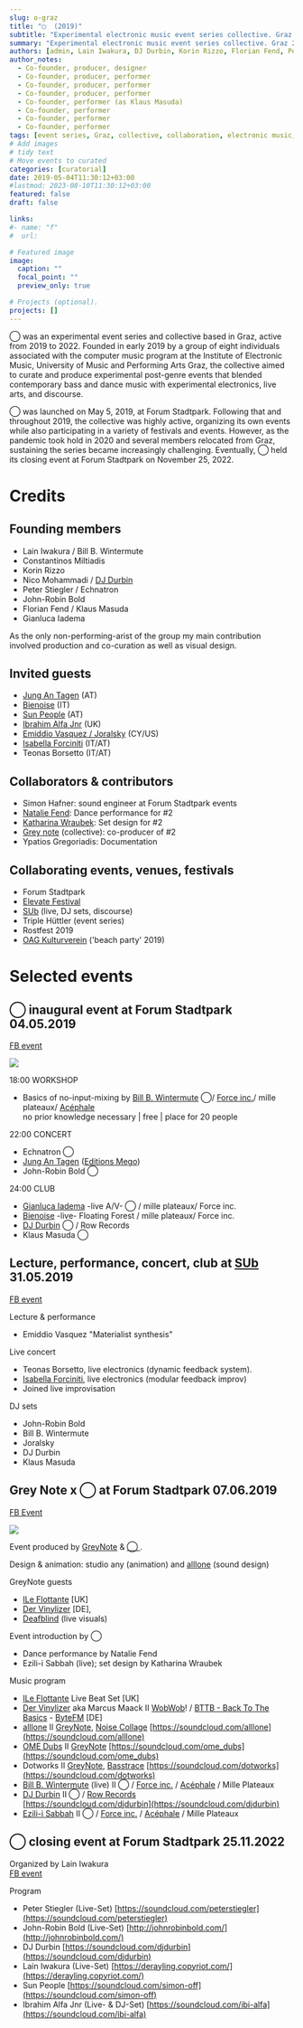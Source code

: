 ```yaml
---
slug: o-graz
title: "◯  (2019)"
subtitle: "Experimental electronic music event series collective. Graz 2019"
summary: "Experimental electronic music event series collective. Graz 2019"
authors: [admin, Lain Iwakura, DJ Durbin, Korin Rizzo, Florian Fend, Peter Stiegler, John-Robin Bold, Gianluca Iadema]
author_notes: 
  - Co-founder, producer, designer
  - Co-founder, producer, performer  
  - Co-founder, producer, performer  
  - Co-founder, producer, performer  
  - Co-founder, performer (as Klaus Masuda) 
  - Co-founder, performer  
  - Co-founder, performer  
  - Co-founder, performer   
tags: [event series, Graz, collective, collaboration, electronic music,live electronics, curatorial, TD]
# Add images 
# tidy text 
# Move events to curated 
categories: [curatorial]
date: 2019-05-04T11:30:12+03:00
#lastmod: 2023-08-10T11:30:12+03:00
featured: false
draft: false

links:
#- name: "f"
#  url: 

# Featured image
image:
  caption: ""
  focal_point: ""
  preview_only: true

# Projects (optional).
projects: []
---
```



◯ was an experimental event series and collective based in Graz, active from 2019 to 2022. Founded in early 2019 by a group of eight individuals associated with the computer music program at the Institute of Electronic Music, University of Music and Performing Arts Graz, the collective aimed to curate and produce experimental post-genre events that blended contemporary bass and dance music with experimental electronics, live arts, and discourse.

◯ was launched on May 5, 2019, at Forum Stadtpark. Following that and throughout 2019, the collective was highly active, organizing its own events while also participating in a variety of festivals and events. However, as the pandemic took hold in 2020 and several members relocated from Graz, sustaining the series became increasingly challenging. 
Eventually, ◯  held its closing event at Forum Stadtpark on November 25, 2022.

# Credits 

## Founding members 
- Lain Iwakura / Bill B. Wintermute
- Constantinos Miltiadis 
- Korin Rizzo 
- Nico Mohammadi / [DJ Durbin](https://www.instagram.com/dj_durbin/)
- Peter Stiegler / Echnatron 
- John-Robin Bold
- Florian Fend / Klaus Masuda 
- Gianluca Iadema

As the only non-performing-arist of the group my main contribution involved production and co-curation as well as visual design.

## Invited guests 
- [Jung An Tagen](https://jungantagen.xyz/) (AT)
- [Bienoise](https://www.bienoise.com) (IT) 
- [Sun People](https://ra.co/dj/sunpeople) (AT) 
- [Ibrahim Alfa Jnr](https://soundcloud.com/ibi-alfa) (UK)
- [Emiddio Vasquez / Joralsky](https://emiddiovasquez.info/) (CY/US)
- [Isabella Forciniti](https://isabella.klingt.org/) (IT/AT)
- Teonas Borsetto (IT/AT)

## Collaborators & contributors  
- Simon Hafner: sound engineer at Forum Stadtpark events 
- [Natalie Fend](https://nataliefend.com/): Dance performance for \#2
- [Katharina Wraubek](https://www.katharinawraubek.com/about/): Set design for \#2
- [Grey note](https://www.greynote.art/) (collective): co-producer of \#2
- Ypatios Gregoriadis: Documentation 
<!-- Lain Iwakura and Korin Rizzo: sound engineering. -->

## Collaborating events, venues, festivals 
- Forum Stadtpark  
- [Elevate Festival](https://elevate.at/en/)
- [SUb](https://subsubsub.at/) (live, DJ sets, discourse)
- Triple Hüttler (event series)
- Rostfest 2019
- [OAG Kulturverein](https://www.kulturverein-oag.org/) ('beach party' 2019) 

<!-- 
- Fridays for the Future (demonstrations: Lain Iwakura; DJ Durbin)

# History & list of events 
In early 2019 ◯  approached [Forum Stadtpark](https://forumstadtpark.at/en) to propose a series of experimental events. The first even took place on 04.05.2019 at Forum Stadtpark with guests [Jung An Tagen](https://jungantagen.xyz/) (AT) and [Bienoise](www.bienoise.com) (IT).
Following the launch event ◯  was invited to participate, co-curate, or provide showcase pereformances at multiple other events and festivals including:  
- Fridays for the Future (demonstrations: Lain Iwakura; DJ Durbin)
- Triple Hüttler (event series)
- Rostfest 2019 Festival (showcase: Lain Iwakura; DJ Durbin; Klaus Masuda)
- [Elevate Festival](https://elevate.at/en/)
- [SUb](https://subsubsub.at/) (live, DJ sets, discourse)
- [OAG Kulturverein](https://www.kulturverein-oag.org/) ('beach party' 2019) 

◯  was terminated in late 2022, with a closing event taking place on 21.11.2022 with guests [Sun People](https://campsite.bio/sunpeople) and Ibrahim Alfa Jnr. 
-->

# Selected events 

## ◯  inaugural event at Forum Stadtpark 04.05.2019 
[FB event](https://www.facebook.com/events/278099826240252/)

![](/uploads/o/190504-o-poster.jpg)

18:00 WORKSHOP 
- Basics of no-input-mixing by [Bill B. Wintermute](https://www.facebook.com/wntrmt) ◯/ [Force inc.](https://www.facebook.com/forceincmusicworks)/ mille plateaux/ [Acéphale](https://www.facebook.com/SacredConspiracy)  
  no prior knowledge necessary | free | place for 20 people  
  
22:00 CONCERT  
-  Echnatron ◯  
-  [Jung An Tagen](https://www.facebook.com/jungantagen) ([Editions Mego](https://www.facebook.com/editionsmego))  
- John-Robin Bold ◯

24:00 CLUB    
-  [Gianluca Iadema](https://www.facebook.com/iademamusic) -live A/V- ◯ / mille plateaux/ Force inc.
-  [Bienoise](https://www.bienoise.com) -live- Floating Forest / mille plateaux/ Force inc.
- [DJ Durbin](https://www.facebook.com/durbindj) ◯ / Row Records
-  Klaus Masuda ◯

## Lecture, performance, concert, club at [SUb](https://subsubsub.at/) 31.05.2019 
[FB event](https://www.facebook.com/events/321481301875265/)

Lecture & performance 
- Emiddio Vasquez "Materialist synthesis"

Live concert 
- Teonas Borsetto, live electronics (dynamic feedback system).
- [Isabella Forciniti](https://isabella.klingt.org/), live electronics (modular feedback improv)
- Joined live improvisation 

DJ sets 
- John-Robin Bold
- Bill B. Wintermute 
- Joralsky 
- DJ Durbin
- Klaus Masuda

## Grey Note x ◯  at Forum Stadtpark 07.06.2019 

[FB Event](https://www.facebook.com/events/906533703010884/)

![](/uploads/o/190607-gnxo.jpg)

Event produced by [GreyNote](https://www.facebook.com/GreyNote) & [◯ ](https://www.facebook.com/thisisograz). 

Design & animation: studio any (animation) and [alllone](https://www.facebook.com/allloneofficial) (sound design)

GreyNote guests
- [ILe Flottante](https://www.facebook.com/ileflottantebeats) [UK] 
- [Der Vinylizer](https://www.facebook.com/dervinylizer) [DE], 
- [Deafblind](http://deafblindmedia.com/) (live visuals)

Event introduction by ◯   
- Dance performance by Natalie Fend  
- Ezili-i Sabbah (live); set design by Katharina Wraubek

Music program
- [ILe Flottante](https://www.facebook.com/ileflottantebeats) Live Beat Set [UK]
- [Der Vinylizer](https://www.facebook.com/dervinylizer) aka Marcus Maack II [WobWob](https://www.facebook.com/wobwobdubstep)! / [BTTB - Back To The Basics](https://www.facebook.com/bttbradio) - [ByteFM](https://www.facebook.com/bytefm) [DE]
- [alllone](https://www.facebook.com/allloneofficial) II [GreyNote](https://www.facebook.com/GreyNote), [Noise Collage](https://www.facebook.com/noisecollage) [https://soundcloud.com/alllone](https://soundcloud.com/alllone)
- [OME Dubs](https://www.facebook.com/OmeBeats) II [GreyNote](https://www.facebook.com/GreyNote)  [https://soundcloud.com/ome_dubs](https://soundcloud.com/ome_dubs)
- Dotworks II [GreyNote](https://www.facebook.com/GreyNote), [Basstrace](https://www.facebook.com/basstrace?__cft__[0]=AZWvEmCYCy1Q4JhllbkJhgz6xsJFsX30V6lx-MJFQDPVgSkzs4HRWalkb2n8-OlG5j_BUWOLYAU17PdQ8E9kNFGIk-76-tkDYuyzjvoiJpEbbSrX-L7U-3ov5bYrQ-oA6I4&__tn__=q)  [https://soundcloud.com/dotworks](https://soundcloud.com/dotworks)
- [Bill B. Wintermute](https://www.facebook.com/wntrmt) (live) II ◯ / [Force inc.](https://www.facebook.com/forceincmusicworks) / [Acéphale](https://www.facebook.com/SacredConspiracy) / Mille Plateaux
- [DJ Durbin](https://www.facebook.com/durbindj) II ◯ / [Row Records](https://www.facebook.com/rowrec)  
[https://soundcloud.com/djdurbin](https://soundcloud.com/djdurbin)
- [Ezili-i Sabbah](https://www.facebook.com/EziliiSabbah) II ◯ / [Force inc.](https://www.facebook.com/forceincmusicworks) / [Acéphale](https://www.facebook.com/SacredConspiracy) / Mille Plateaux


<!-- 
## SPRING BRK 2019 - SUb 19-22.06.2019 [FB](https://www.facebook.com/events/367747014091879/)
-->
<!-- 
## Post-2019 events 

#### ◯ presents Book, Film, Concert & Club - Forum Stadtpark 02.02.2020 [FB](https://www.facebook.com/events/453329305336465/?ref=newsfeed)
- 8pm Book & Compilation presentation: mille plateaux’s „Ultrablackness of Music“  
- 9pm Movie & Talk: demystification committee’s short film "[Interface Chaos](https://interfacechaos.com/)"  
- 10.30pm Album Release Concert & Reading: John-Robin Bold & Harald Nicolas Stazol  
- 23.30pm Club. [Klaus Masuda](https://soundcloud.com/klausmasuda), [DJ Durbin](https://soundcloud.com/djdurbin), [DJ Auto](https://soundcloud.com/aseulenspiegel)


#### ◯  x Elevate Festival 2021 - Parkhaus 06.08.2021 [FB](https://www.facebook.com/events/615706472734537/)
- EMA  
- DJ Durbin  
- Klaus Masuda  
- Bill B. Wintermute

-->
## ◯ closing event at Forum Stadtpark 25.11.2022
Organized by Lain Iwakura  
[FB event](https://www.facebook.com/events/847371356306348/) 

Program 
- Peter Stiegler (Live-Set)  [https://soundcloud.com/peterstiegler](https://soundcloud.com/peterstiegler)
- John-Robin Bold (Live-Set) [http://johnrobinbold.com/](http://johnrobinbold.com/)
- DJ Durbin  [https://soundcloud.com/djdurbin](https://soundcloud.com/djdurbin)
- Lain Iwakura (Live-Set) [https://derayling.copyriot.com/](https://derayling.copyriot.com/)
- Sun People [https://soundcloud.com/simon-off](https://soundcloud.com/simon-off)
- Ibrahim Alfa Jnr (Live- & DJ-Set) [https://soundcloud.com/ibi-alfa](https://soundcloud.com/ibi-alfa)

